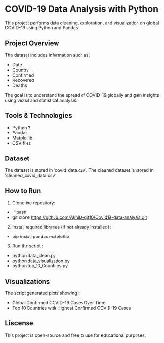 # COVID-19 Data Analysis with Python
This project performs data cleaning, exploration, and visualization on global COVID-19 using Python and Pandas.

## Project Overview
The dataset includes information such as: 
  - Date
  - Country
  - Confirmed
  - Recovered
  - Deaths

The goal is to understand the spread of COVID-19 globally and gain insights using visual and statistical analysis.

## Tools & Technologies
  - Python 3
  - Pandas
  - Matplotlib
  - CSV files
    
## Dataset
The dataset is stored in 'covid_data.csv'. 
The cleaned dataset is stored in 'cleaned_covid_data.csv'

## How to Run
1. Clone the repository:
  - '''bash
  -  git clone https://github.com/Akhila-git10/Covid19-data-analysis.git
2. Install required libraries (if not already installed) :
  - pip install pandas matplotlib
3. Run the script :
  - python data_clean.py
  - python data_visualization.py
  - python top_10_Countries.py
    
## Visualizations
The script generated plots showing :
  - Global Confirmed COVID-19 Cases Over Time
  - Top 10 Countries with Highest Confirmed COVID-19 Cases
    
## Liscense
This project is open-source and free to use for educational purposes.

   
